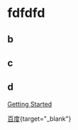 # fdfdfd
 
## b

## c
## d

<!-- Do -->
[Getting Started](../../markdown-examples.md)


[百度](https://www.baidu.com){target="_blank"}
